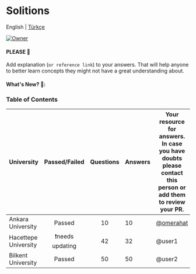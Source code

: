 # Solitions

English | [Türkçe](https://github.com/omerahat/Solitions/blob/master/readmetr.md)


<a id="top-page"></a>
[![Owner](https://img.shields.io/badge/owner-omerahat-blue)](https://github.com/omerahat)

#### PLEASE 🙏

Add explanation (`or reference link`) to your answers. That will help anyone to better learn concepts they might not have a great understanding about.

#### What's New? 🎉:


### Table of Contents

| University           	|  Passed/Failed  	| Questions 	| Answers 	| Your resource for answers. In case you have doubts please contact this person or add them to review your PR. 	|
|----------------------	|:---------------:	|:---------:	|---------	|--------------------------------------------------------------------------------------------------------------	|
| Ankara University    	| Passed          	| 10        	| 10      	| [@omerahat](github.com/omerahat)                                                                                                    	|
| Hacettepe University 	| ❗needs updating 	| 42        	| 32      	| @user1                                                                                                       	|
| Bilkent University   	| Passed          	| 50        	| 50      	| @user2                                                                                                       	|
